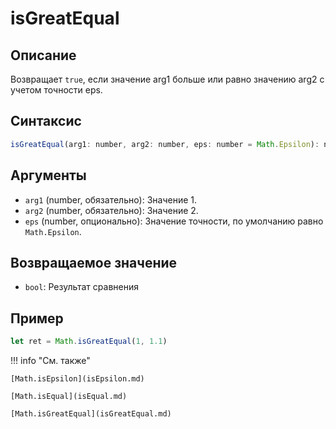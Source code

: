 # isGreatEqual

## Описание
Возвращает `true`, если значение arg1 больше или равно значению arg2 с учетом точности eps.

## Синтаксис
```javascript
isGreatEqual(arg1: number, arg2: number, eps: number = Math.Epsilon): number
``` 

## Аргументы
- `arg1` (number, обязательно): Значение 1.
- `arg2` (number, обязательно): Значение 2.
- `eps` (number, опционально): Значение точности, по умолчанию равно `Math.Epsilon`.

## Возвращаемое значение
- `bool`: Результат сравнения

## Пример
``` javascript linenums="1"
let ret = Math.isGreatEqual(1, 1.1)
``` 

!!! info "См. также"

    [Math.isEpsilon](isEpsilon.md)

    [Math.isEqual](isEqual.md)

    [Math.isGreatEqual](isGreatEqual.md)
